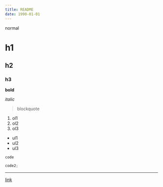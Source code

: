 ```yaml
---
title: README
date: 1990-01-01
---
```


normal

# h1

## h2

### h3

**bold**

_italic_

> blockquote

1. ol1
2. ol2
3. ol3

- ul1
- ul2
- ul3

`code`

```javascript
code2;
```

---

[link](http://localhost:3000/posts/bye)
